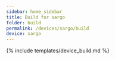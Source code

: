 ```yaml
---
sidebar: home_sidebar
title: Build for sargo
folder: build
permalink: /devices/sargo/build
device: sargo
---
```

{% include templates/device_build.md %}
